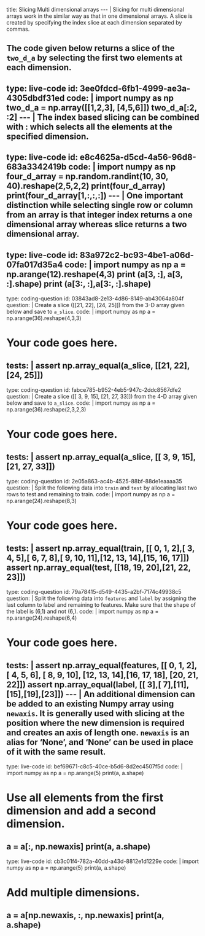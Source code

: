 title:  Slicing Multi dimensional arrays
--- |
  Slicing for multi dimensional arrays work in the similar way as that in one dimensional arrays. A slice is created by specifying the index slice at each dimension separated by commas.

  The code given below returns a slice of the `two_d_a` by selecting the first two elements at each dimension.
---
type: live-code
id: 3ee0fdcd-6fb1-4999-ae3a-4305dbdf31ed
code: |
  import numpy as np
  two_d_a = np.array([[1,2,3], [4,5,6]])
  two_d_a[:2, :2]
--- |
  The index based slicing can be combined with : which selects all the elements at the specified dimension.
---
type: live-code
id: e8c4625a-d5cd-4a56-96d8-683a3342419b
code: |
  import numpy as np
  four_d_array = np.random.randint(10, 30, 40).reshape(2,5,2,2)
  print(four_d_array)
  print(four_d_array[1,:,:,:])
--- |
  One important distinction while selecting single row or column from an array is that integer index returns a one dimensional array whereas slice returns a two dimensional array.
---
type: live-code
id: 83a972c2-bc93-4be1-a06d-07fa017d35a4
code: |
  import numpy as np
  a = np.arange(12).reshape(4,3)
  print (a[3, :], a[3, :].shape)
  print (a[3:, :],a[3:, :].shape)
---
type: coding-question
id: 03843ad8-2e13-4d86-8149-ab43064a804f
question: |
  Create a slice
      ([[21, 22],
       [24, 25]])
      from the 3-D array given below and save to `a_slice`.
code: |
  import numpy as np
  a = np.arange(36).reshape(4,3,3)
  # Your code goes here.
tests: |
  assert np.array_equal(a_slice, [[21, 22],[24, 25]])
---
type: coding-question
id: fabce785-b952-4eb5-947c-2ddc8567dfe2
question: |
  Create a slice ([[ 3,  9, 15],
       [21, 27, 33]]) from the 4-D array given below and save to `a_slice`.
code: |
  import numpy as np
  a = np.arange(36).reshape(2,3,2,3)
  # Your code goes here.
tests: |
  assert np.array_equal(a_slice, [[ 3,  9, 15],[21, 27, 33]])
---  
type: coding-question
id: 2e05a863-ac4b-4525-88bf-88de1eaaaa35
question: |
  Split the following data into `train` and `test` by allocating last two rows to test and remaining to train.
code: |
  import numpy as np
  a = np.arange(24).reshape(8,3)
  # Your code goes here.
tests: |
  assert np.array_equal(train, [[ 0,  1,  2],[ 3,  4,  5],[ 6,  7,  8],[ 9, 10, 11],[12, 13, 14],[15, 16, 17]])
  assert np.array_equal(test, [[18, 19, 20],[21, 22, 23]])
---
type: coding-question
id: 79a78415-d549-4435-a2bf-7174c49938c5
question: |
  Split the following data into `features` and `label` by assigning the last column to label and remaining to features. Make sure that the shape of the label is (6,1) and not (6,).
code: |
  import numpy as np
  a = np.arange(24).reshape(6,4)
  # Your code goes here.
tests: |
  assert np.array_equal(features, [[ 0,  1,  2],[ 4,  5,  6], [ 8,  9, 10], [12, 13, 14],[16, 17, 18], [20, 21, 22]])
  assert np.array_equal(label, [[ 3],[ 7],[11],[15],[19],[23]])
--- |
  An additional dimension can be added to an existing Numpy array using `newaxis`. It is generally used with slicing at the position where the new dimension is required and creates an axis of length one. `newaxis` is an alias for ‘None’, and ‘None’ can be used in place of it with the same result.
---
type: live-code
id: bef69671-c8c5-40ce-b5d6-8d2ec4507f5d
code: |
  import numpy as np
  a = np.arange(5)
  print(a, a.shape)
  # Use all elements from the first dimension and add a second dimension.
  a = a[:, np.newaxis]
  print(a, a.shape)
---
type: live-code
id: cb3c01f4-782a-40dd-a43d-8812e1d1229e
code: |
  import numpy as np
  a = np.arange(5)
  print(a, a.shape)
  # Add multiple dimensions.
  a = a[np.newaxis, :, np.newaxis]
  print(a, a.shape)
---
